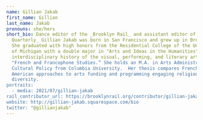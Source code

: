 ```yaml
---
name: Gillian Jakab
first_name: Gillian
last_name: Jakab
pronouns: she/hers
short_bio: Dance editor of the _Brooklyn Rail_ and assistant editor of _Gagosian
  Quarterly_ Gillian Jakab was born in San Francisco and grew up in Brooklyn.
  She graduated with high honors from the Residential College of the University
  of Michigan with a double major in "Arts and Ideas in the Humanities" (an
  interdisciplinary history of the visual, performing, and literary arts) and
  "French and Francophone Studies.” She holds an M.A. in Arts Administration /
  Cultural Policy from Columbia University.  Her thesis compares French with
  American approaches to arts funding and programming engaging religious
  diversity.
portraits:
  - media: 2021/07/gillian-jakab
rail_contributor_url: https://brooklynrail.org/contributor/gillian-jakab
website: http://gillian-jakab.squarespace.com/bio
twitter: "@gillianjakab"
---
```

